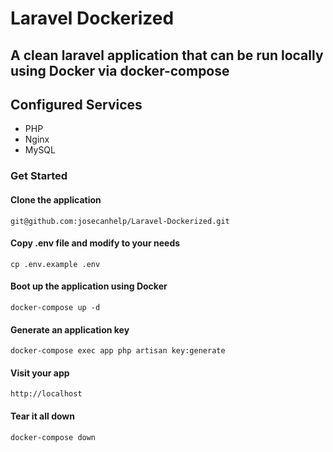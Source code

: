 # Laravel Dockerized
## A clean laravel application that can be run locally using Docker via docker-compose

## Configured Services
- PHP
- Nginx
- MySQL

### Get Started
#### Clone the application 

`git@github.com:josecanhelp/Laravel-Dockerized.git`

#### Copy .env file and modify to your needs

`cp .env.example .env`

#### Boot up the application using Docker

`docker-compose up -d`

#### Generate an application key

`docker-compose exec app php artisan key:generate`

#### Visit your app

`http://localhost`

#### Tear it all down

`docker-compose down`
